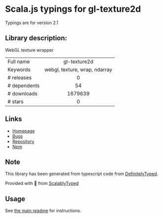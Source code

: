 
# Scala.js typings for gl-texture2d

Typings are for version 2.1

## Library description:
WebGL texture wrapper

|                    |                 |
| ------------------ | :-------------: |
| Full name          | gl-texture2d |
| Keywords           | webgl, texture, wrap, ndarray |
| # releases         | 0 |
| # dependents       | 54 |
| # downloads        | 1679639 |
| # stars            | 0 |

## Links
- [Homepage](https://github.com/stackgl/gl-texture2d#readme)
- [Bugs](https://github.com/stackgl/gl-texture2d/issues)
- [Repository](https://github.com/stackgl/gl-texture2d)
- [Npm](https://www.npmjs.com/package/gl-texture2d)
    


## Note
This library has been generated from typescript code from [DefinitelyTyped](https://definitelytyped.org).

Provided with :purple_heart: from [ScalablyTyped](https://github.com/oyvindberg/ScalablyTyped)

## Usage
See [the main readme](../../readme.md) for instructions.



